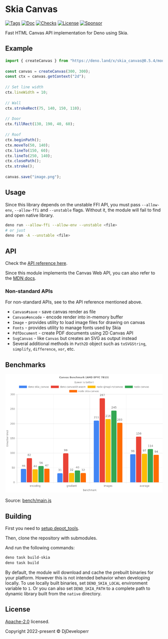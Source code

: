 # Skia Canvas

[![Tags](https://img.shields.io/github/release/DjDeveloperr/skia_canvas)](https://github.com/DjDeveloperr/skia_canvas/releases)
[![Doc](https://doc.deno.land/badge.svg)](https://doc.deno.land/https/deno.land/x/skia_canvas@0.5.4/mod.ts)
[![Checks](https://github.com/DjDeveloperr/skia_canvas/actions/workflows/ci.yml/badge.svg)](https://github.com/DjDeveloperr/skia_canvas/actions/workflows/ci.yml)
[![License](https://img.shields.io/github/license/DjDeveloperr/skia_canvas)](https://github.com/DjDeveloperr/skia_canvas/blob/master/LICENSE)
[![Sponsor](https://img.shields.io/static/v1?label=Sponsor&message=%E2%9D%A4&logo=GitHub&color=%23fe8e86)](https://github.com/sponsors/DjDeveloperr)

Fast HTML Canvas API implementation for Deno using Skia.

## Example

```ts
import { createCanvas } from "https://deno.land/x/skia_canvas@0.5.4/mod.ts";

const canvas = createCanvas(300, 300);
const ctx = canvas.getContext("2d");

// Set line width
ctx.lineWidth = 10;

// Wall
ctx.strokeRect(75, 140, 150, 110);

// Door
ctx.fillRect(130, 190, 40, 60);

// Roof
ctx.beginPath();
ctx.moveTo(50, 140);
ctx.lineTo(150, 60);
ctx.lineTo(250, 140);
ctx.closePath();
ctx.stroke();

canvas.save("image.png");
```

## Usage

Since this library depends on the unstable FFI API, you must pass `--allow-env`,
`--allow-ffi` and `--unstable` flags. Without it, the module will fail to find
and open native library.

```sh
deno run --allow-ffi --allow-env --unstable <file>
# or just
deno run -A --unstable <file>
```

## API

Check the
[API reference here](https://doc.deno.land/https/deno.land/x/skia_canvas@0.5.2/mod.ts).

Since this module implements the Canvas Web API, you can also refer to the
[MDN docs](https://developer.mozilla.org/en-US/docs/Web/API/CanvasRenderingContext2D).

### Non-standard APIs

For non-standard APIs, see to the API reference mentioned above.

- `Canvas#save` - save canvas render as file
- `Canvas#encode` - encode render into in-memory buffer
- `Image` - provides utility to load image files for drawing on canvas
- `Fonts` - provides utility to manage fonts used by Skia
- `PdfDocument` - create PDF documents using 2D Canvas API
- `SvgCanvas` - like `Canvas` but creates an SVG as output instead
- Several additional methods in `Path2D` object such as `toSVGString`,
  `simplify`, `difference`, `xor`, etc.

## Benchmarks

![Benchmark Results](./bench/results.png)

Source: [bench/main.js](./bench/main.js)

## Building

First you need to
[setup depot_tools](https://www.chromium.org/developers/how-tos/install-depot-tools/).

Then, clone the repository with submodules.

And run the following commands:

```sh
deno task build-skia
deno task build
```

By default, the module will download and cache the prebuilt binaries for your
platform. However this is not intended behavior when developing locally. To use
locally built binaries, set `DENO_SKIA_LOCAL` environment variable to `1`. Or
you can also set `DENO_SKIA_PATH` to a complete path to dynamic library built
from the `native` directory.

## License

[Apache-2.0](./LICENSE) licensed.

Copyright 2022-present © DjDeveloperr
